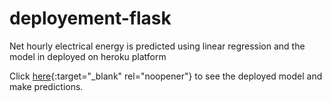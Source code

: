 # deployement-flask

Net hourly electrical energy is predicted using linear regression and the model in deployed on heroku platform

Click [here](https://hourly-energy-prediction.herokuapp.com/){:target="_blank" rel="noopener"} to see the deployed model and make predictions.
